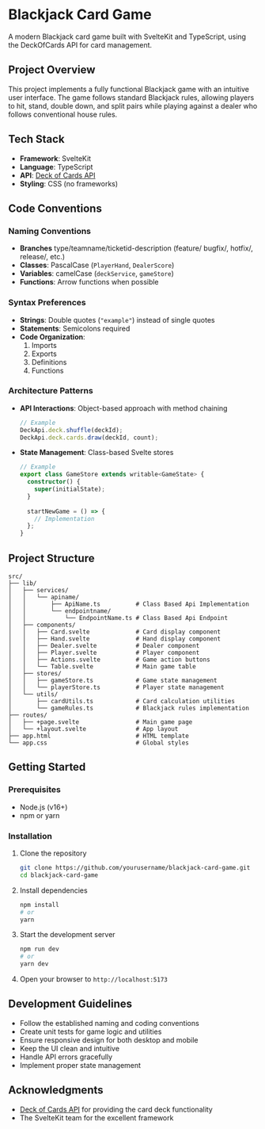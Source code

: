 # Blackjack Card Game

A modern Blackjack card game built with SvelteKit and TypeScript, using the DeckOfCards API for card management.

## Project Overview

This project implements a fully functional Blackjack game with an intuitive user interface. The game follows standard Blackjack rules, allowing players to hit, stand, double down, and split pairs while playing against a dealer who follows conventional house rules.

## Tech Stack

- **Framework**: SvelteKit
- **Language**: TypeScript
- **API**: [Deck of Cards API](https://deckofcardsapi.com)
- **Styling**: CSS (no frameworks)

## Code Conventions

### Naming Conventions
- **Branches** type/teamname/ticketid-description (feature/ bugfix/, hotfix/, release/, etc.)
- **Classes**: PascalCase (`PlayerHand`, `DealerScore`)
- **Variables**: camelCase (`deckService`, `gameStore`)
- **Functions**: Arrow functions when possible

### Syntax Preferences
- **Strings**: Double quotes (`"example"`) instead of single quotes
- **Statements**: Semicolons required
- **Code Organization**:
  1. Imports
  2. Exports
  3. Definitions
  4. Functions

### Architecture Patterns
- **API Interactions**: Object-based approach with method chaining
  ```typescript
  // Example
  DeckApi.deck.shuffle(deckId);
  DeckApi.deck.cards.draw(deckId, count);
  ```

- **State Management**: Class-based Svelte stores
  ```typescript
  // Example
  export class GameStore extends writable<GameState> {
    constructor() {
      super(initialState);
    }
    
    startNewGame = () => {
      // Implementation
    };
  }
  ```

## Project Structure

```
src/
├── lib/
│   ├── services/
│   │   └── apiname/
│   │       ├── ApiName.ts          # Class Based Api Implementation
│   │       └── endpointname/
│   │           └── EndpointName.ts # Class Based Api Endpoint
│   ├── components/
│   │   ├── Card.svelte             # Card display component
│   │   ├── Hand.svelte             # Hand display component
│   │   ├── Dealer.svelte           # Dealer component
│   │   ├── Player.svelte           # Player component
│   │   ├── Actions.svelte          # Game action buttons
│   │   └── Table.svelte            # Main game table
│   ├── stores/
│   │   ├── gameStore.ts            # Game state management
│   │   └── playerStore.ts          # Player state management
│   └── utils/
│       ├── cardUtils.ts            # Card calculation utilities
│       └── gameRules.ts            # Blackjack rules implementation
├── routes/
│   ├── +page.svelte                # Main game page
│   └── +layout.svelte              # App layout
├── app.html                        # HTML template
└── app.css                         # Global styles
```

## Getting Started

### Prerequisites

- Node.js (v16+)
- npm or yarn

### Installation

1. Clone the repository
   ```bash
   git clone https://github.com/yourusername/blackjack-card-game.git
   cd blackjack-card-game
   ```

2. Install dependencies
   ```bash
   npm install
   # or
   yarn
   ```

3. Start the development server
   ```bash
   npm run dev
   # or
   yarn dev
   ```

4. Open your browser to `http://localhost:5173`

## Development Guidelines

- Follow the established naming and coding conventions
- Create unit tests for game logic and utilities
- Ensure responsive design for both desktop and mobile
- Keep the UI clean and intuitive
- Handle API errors gracefully
- Implement proper state management

## Acknowledgments

- [Deck of Cards API](https://deckofcardsapi.com) for providing the card deck functionality
- The SvelteKit team for the excellent framework